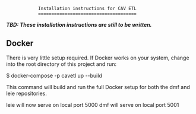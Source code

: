                 Installation instructions for CAV ETL
                =====================================

***TBD: These installation instructions are still to be written.***

## Docker
There is very little setup required. If Docker works on your system, change into the root directory of this project and run:

$ docker-compose -p cavetl up --build

This command will build and run the full Docker setup for both the dmf and leie repositories.

leie will now serve on local port 5000
dmf will serve on local port 5001